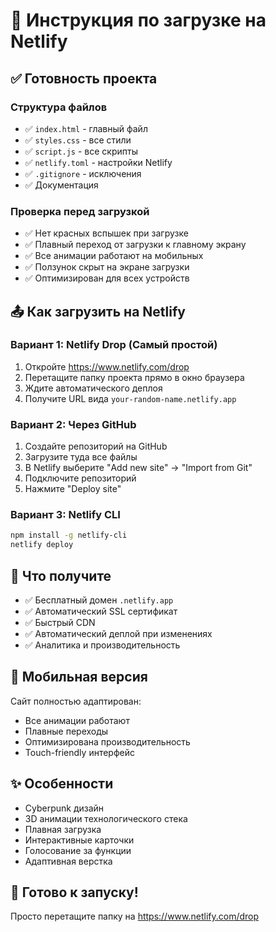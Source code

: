 # 🚀 Инструкция по загрузке на Netlify

## ✅ Готовность проекта

### Структура файлов
- ✅ `index.html` - главный файл
- ✅ `styles.css` - все стили
- ✅ `script.js` - все скрипты
- ✅ `netlify.toml` - настройки Netlify
- ✅ `.gitignore` - исключения
- ✅ Документация

### Проверка перед загрузкой
- ✅ Нет красных вспышек при загрузке
- ✅ Плавный переход от загрузки к главному экрану
- ✅ Все анимации работают на мобильных
- ✅ Ползунок скрыт на экране загрузки
- ✅ Оптимизирован для всех устройств

## 📤 Как загрузить на Netlify

### Вариант 1: Netlify Drop (Самый простой)
1. Откройте https://www.netlify.com/drop
2. Перетащите папку проекта прямо в окно браузера
3. Ждите автоматического деплоя
4. Получите URL вида `your-random-name.netlify.app`

### Вариант 2: Через GitHub
1. Создайте репозиторий на GitHub
2. Загрузите туда все файлы
3. В Netlify выберите "Add new site" → "Import from Git"
4. Подключите репозиторий
5. Нажмите "Deploy site"

### Вариант 3: Netlify CLI
```bash
npm install -g netlify-cli
netlify deploy
```

## 🎯 Что получите

- ✅ Бесплатный домен `.netlify.app`
- ✅ Автоматический SSL сертификат
- ✅ Быстрый CDN
- ✅ Автоматический деплой при изменениях
- ✅ Аналитика и производительность

## 📱 Мобильная версия

Сайт полностью адаптирован:
- Все анимации работают
- Плавные переходы
- Оптимизирована производительность
- Touch-friendly интерфейс

## ✨ Особенности

- Cyberpunk дизайн
- 3D анимации технологического стека
- Плавная загрузка
- Интерактивные карточки
- Голосование за функции
- Адаптивная верстка

## 🎉 Готово к запуску!

Просто перетащите папку на https://www.netlify.com/drop

